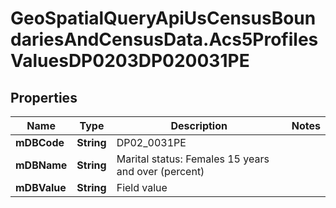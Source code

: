 # GeoSpatialQueryApiUsCensusBoundariesAndCensusData.Acs5ProfilesValuesDP0203DP020031PE

## Properties

Name | Type | Description | Notes
------------ | ------------- | ------------- | -------------
**mDBCode** | **String** | DP02_0031PE | 
**mDBName** | **String** | Marital status: Females 15 years and over (percent) | 
**mDBValue** | **String** | Field value | 


